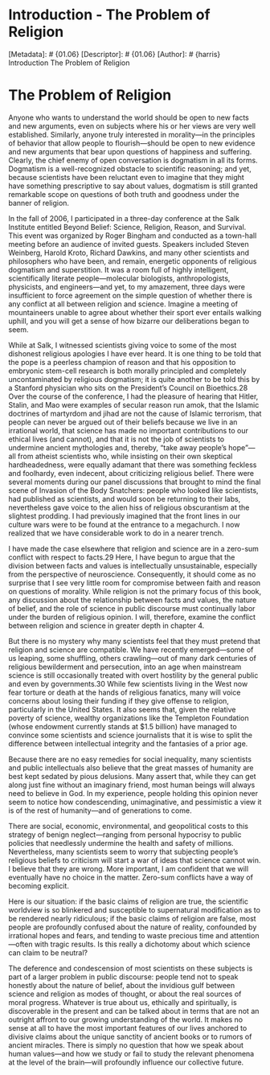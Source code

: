 # Introduction - The Problem of Religion
[Metadata]: # {01.06}
[Descriptor]: # {01.06}
[Author]: # {harris}
Introduction
The Problem of Religion
# The Problem of Religion
Anyone who wants to understand the world should be open to new facts and new
arguments, even on subjects where his or her views are very well established.
Similarly, anyone truly interested in morality—in the principles of behavior
that allow people to flourish—should be open to new evidence and new arguments
that bear upon questions of happiness and suffering. Clearly, the chief enemy
of open conversation is dogmatism in all its forms. Dogmatism is a
well-recognized obstacle to scientific reasoning; and yet, because scientists
have been reluctant even to imagine that they might have something prescriptive
to say about values, dogmatism is still granted remarkable scope on questions
of both truth and goodness under the banner of religion.

In the fall of 2006, I participated in a three-day conference at the Salk
Institute entitled Beyond Belief: Science, Religion, Reason, and Survival. This
event was organized by Roger Bingham and conducted as a town-hall meeting
before an audience of invited guests. Speakers included Steven Weinberg, Harold
Kroto, Richard Dawkins, and many other scientists and philosophers who have
been, and remain, energetic opponents of religious dogmatism and superstition.
It was a room full of highly intelligent, scientifically literate
people—molecular biologists, anthropologists, physicists, and engineers—and
yet, to my amazement, three days were insufficient to force agreement on the
simple question of whether there is any conflict at all between religion and
science. Imagine a meeting of mountaineers unable to agree about whether their
sport ever entails walking uphill, and you will get a sense of how bizarre our
deliberations began to seem.

While at Salk, I witnessed scientists giving voice to some of the most
dishonest religious apologies I have ever heard. It is one thing to be told
that the pope is a peerless champion of reason and that his opposition to
embryonic stem-cell research is both morally principled and completely
uncontaminated by religious dogmatism; it is quite another to be told this by a
Stanford physician who sits on the President’s Council on Bioethics.28 Over the
course of the conference, I had the pleasure of hearing that Hitler, Stalin,
and Mao were examples of secular reason run amok, that the Islamic doctrines of
martyrdom and jihad are not the cause of Islamic terrorism, that people can
never be argued out of their beliefs because we live in an irrational world,
that science has made no important contributions to our ethical lives (and
cannot), and that it is not the job of scientists to undermine ancient
mythologies and, thereby, “take away people’s hope”—all from atheist scientists
who, while insisting on their own skeptical hardheadedness, were equally
adamant that there was something feckless and foolhardy, even indecent, about
criticizing religious belief. There were several moments during our panel
discussions that brought to mind the final scene of Invasion of the Body
Snatchers: people who looked like scientists, had published as scientists, and
would soon be returning to their labs, nevertheless gave voice to the alien
hiss of religious obscurantism at the slightest prodding. I had previously
imagined that the front lines in our culture wars were to be found at the
entrance to a megachurch. I now realized that we have considerable work to do
in a nearer trench.

I have made the case elsewhere that religion and science are in a zero-sum
conflict with respect to facts.29 Here, I have begun to argue that the division
between facts and values is intellectually unsustainable, especially from the
perspective of neuroscience. Consequently, it should come as no surprise that I
see very little room for compromise between faith and reason on questions of
morality. While religion is not the primary focus of this book, any discussion
about the relationship between facts and values, the nature of belief, and the
role of science in public discourse must continually labor under the burden of
religious opinion. I will, therefore, examine the conflict between religion and
science in greater depth in chapter 4.

But there is no mystery why many scientists feel that they must pretend that
religion and science are compatible. We have recently emerged—some of us
leaping, some shuffling, others crawling—out of many dark centuries of
religious bewilderment and persecution, into an age when mainstream science is
still occasionally treated with overt hostility by the general public and even
by governments.30 While few scientists living in the West now fear torture or
death at the hands of religious fanatics, many will voice concerns about losing
their funding if they give offense to religion, particularly in the United
States. It also seems that, given the relative poverty of science, wealthy
organizations like the Templeton Foundation (whose endowment currently stands
at $1.5 billion) have managed to convince some scientists and science
journalists that it is wise to split the difference between intellectual
integrity and the fantasies of a prior age.

Because there are no easy remedies for social inequality, many scientists and
public intellectuals also believe that the great masses of humanity are best
kept sedated by pious delusions. Many assert that, while they can get along
just fine without an imaginary friend, most human beings will always need to
believe in God. In my experience, people holding this opinion never seem to
notice how condescending, unimaginative, and pessimistic a view it is of the
rest of humanity—and of generations to come.

There are social, economic, environmental, and geopolitical costs to this
strategy of benign neglect—ranging from personal hypocrisy to public policies
that needlessly undermine the health and safety of millions. Nevertheless, many
scientists seem to worry that subjecting people’s religious beliefs to
criticism will start a war of ideas that science cannot win. I believe that
they are wrong. More important, I am confident that we will eventually have no
choice in the matter. Zero-sum conflicts have a way of becoming explicit.

Here is our situation: if the basic claims of religion are true, the scientific
worldview is so blinkered and susceptible to supernatural modification as to be
rendered nearly ridiculous; if the basic claims of religion are false, most
people are profoundly confused about the nature of reality, confounded by
irrational hopes and fears, and tending to waste precious time and
attention—often with tragic results. Is this really a dichotomy about which
science can claim to be neutral?

The deference and condescension of most scientists on these subjects is part of
a larger problem in public discourse: people tend not to speak honestly about
the nature of belief, about the invidious gulf between science and religion as
modes of thought, or about the real sources of moral progress. Whatever is true
about us, ethically and spiritually, is discoverable in the present and can be
talked about in terms that are not an outright affront to our growing
understanding of the world. It makes no sense at all to have the most important
features of our lives anchored to divisive claims about the unique sanctity of
ancient books or to rumors of ancient miracles. There is simply no question
that how we speak about human values—and how we study or fail to study the
relevant phenomena at the level of the brain—will profoundly influence our
collective future.

